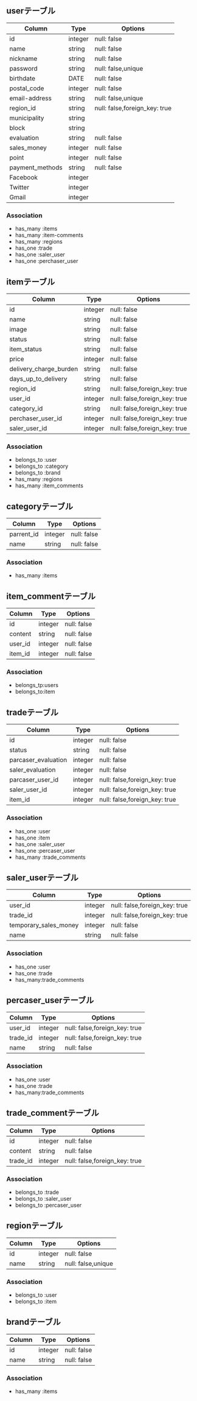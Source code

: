 ## userテーブル

|Column|Type|Options|
|------|----|-------|
|id|integer|null: false|
|name|string|null: false|
|nickname|string|null: false|
|password|string|null: false,unique|
|birthdate|DATE|null: false|
|postal_code|integer|null: false|
|email-address|string|null: false,unique|
|region_id|string|null: false,foreign_key: true|
|municipality|string|
|block|string|
|evaluation|string|null: false|
|sales_money|integer|null: false|
|point|integer|null: false|
|payment_methods|string|null: false|
|Facebook|integer|
|Twitter|integer|
|Gmail|integer|

### Association
- has_many :items
- has_many :item-comments
- has_many :regions
- has_one :trade
- has_one :saler_user
- has_one :perchaser_user


## itemテーブル

|Column|Type|Options|
|------|----|-------|
|id|integer|null: false|
|name|string|null: false|
|image|string|null: false|
|status|string|null: false|
|item_status|string|null: false|
|price|integer|null: false|
|delivery_charge_burden|string|null: false|
|days_up_to_delivery|string|null: false|
|region_id|string|null: false,foreign_key: true|
|user_id|integer|null: false,foreign_key: true|
|category_id|string|null: false,foreign_key: true|
|perchaser_user_id|integer|null: false,foreign_key: true|
|saler_user_id|integer|null: false,foreign_key: true|

### Association
- belongs_to :user
- belongs_to :category
- belongs_to :brand
- has_many   :regions
- has_many   :item_comments


## categoryテーブル

|Column|Type|Options|
|------|----|-------|
|parrent_id|integer|null: false|
|name|string|null: false|

### Association
- has_many :items


## item_commentテーブル

|Column|Type|Options|
|------|----|-------|
|id|integer|null: false|
|content|string|null: false|
|user_id|integer|null: false|
|item_id|integer|null: false|

### Association
- belongs_tp:users
- belongs_to:item

## tradeテーブル

|Column|Type|Options|
|------|----|-------|
|id|integer|null: false|
|status|string|null: false|
|parcaser_evaluation|integer|null: false|
|saler_evaluation|integer|null: false|
|parcaser_user_id|integer|null: false,foreign_key: true|
|saler_user_id|integer|null: false,foreign_key: true|
|item_id|integer|null: false,foreign_key: true|

### Association
- has_one  :user
- has_one  :item
- has_one  :saler_user
- has_one  :percaser_user
- has_many :trade_comments

## saler_userテーブル

|Column|Type|Options|
|------|----|-------|
|user_id|integer|null: false,foreign_key: true|
|trade_id|integer|null: false,foreign_key: true|
|temporary_sales_money|integer|null: false|
|name|string|null: false|

### Association
- has_one :user
- has_one :trade
- has_many:trade_comments

## percaser_userテーブル

|Column|Type|Options|
|------|----|-------|
|user_id|integer|null: false,foreign_key: true|
|trade_id|integer|null: false,foreign_key: true|
|name|string|null: false|

### Association
- has_one :user
- has_one :trade
- has_many:trade_comments

## trade_commentテーブル

|Column|Type|Options|
|------|----|-------|
|id|integer|null: false|
|content|string|null: false|
|trade_id|integer|null: false,foreign_key: true|

### Association
- belongs_to :trade
- belongs_to :saler_user
- belongs_to :percaser_user

## regionテーブル

|Column|Type|Options|
|------|----|-------|
|id|integer|null: false|
|name|string|null: false,unique|

### Association
- belongs_to :user
- belongs_to :item

## brandテーブル

|Column|Type|Options|
|------|----|-------|
|id|integer|null: false|
|name|string|null: false|

### Association
- has_many :items
